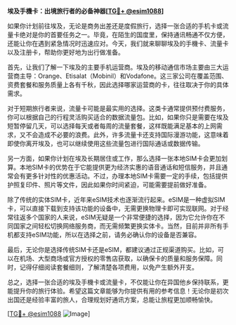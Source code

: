 **埃及手機卡：出境旅行者的必备神器[[TG💪+ @esim1088](https://t.me/s/esim1088)]**

如果你计划前往埃及，无论是商务出差还是度假旅行，选择一张合适的手机卡或流量卡绝对是你的首要任务之一。毕竟，在陌生的国度里，保持通讯畅通不仅方便，还能让你在遇到紧急情况时迅速应对。今天，我们就来聊聊埃及的手機卡、流量卡以及注册卡，帮助你更好地为出行做准备。

首先，让我们了解一下埃及的主要手机运营商。埃及的移动通信市场主要由三大运营商主导：Orange、Etisalat（Mobinil）和Vodafone。这三家公司在覆盖范围、资费套餐和服务质量上各有千秋，因此选择哪家运营商的卡，往往取决于你的具体需求。

对于短期旅行者来说，流量卡可能是最实用的选择。这类卡通常提供预付费服务，你可以根据自己的行程灵活购买适合的数据流量包。比如，如果你只是需要在埃及短暂停留几天，可以选择每天或者每周的流量套餐，这样既能满足基本的上网需求，又不会造成不必要的浪费。此外，许多流量卡还支持国际漫游功能，这意味着即使你离开埃及，也可以继续使用这些流量包进行国际通话或数据传输。

另一方面，如果你计划在埃及长期居住或工作，那么选择一张本地SIM卡会更加划算。本地SIM卡的优势在于它能提供更为经济实惠的语音通话和短信服务，并且通常会有更多针对性的优惠活动。不过，办理本地SIM卡需要一定的手续，包括提供护照复印件、照片等文件，因此如果你时间紧迫，可能需要提前做好准备。

除了传统的实体SIM卡，近年来eSIM技术也逐渐流行起来。eSIM是一种虚拟SIM卡，可以直接下载到支持该功能的设备中，无需更换物理卡即可实现联网。对于经常往返多个国家的人来说，eSIM无疑是一个非常便捷的选择，因为它允许你在不同国家之间轻松切换网络服务商，而无需频繁更换实体卡。当然，目前并非所有手机都支持eSIM功能，所以在选择之前，请务必确认你的设备是否兼容。

最后，无论你是选择传统SIM卡还是eSIM，都建议通过正规渠道购买。比如，可以在机场、大型商场或官方授权的零售店获取，以确保卡的质量和服务保障。同时，记得仔细阅读套餐细则，了解清楚各项费用，以免产生额外开支。

总之，选择一张合适的埃及手機卡或流量卡，不仅能让你在异国他乡保持联系，更能提升你的旅行体验。希望这篇文章能够为你提供有用的参考信息！无论你是初次出国还是经验丰富的旅人，合理规划好通讯方案，总能让旅程更加顺畅愉快。

[[TG💪+ @esim1088](https://t.me/s/esim1088) ![Image](https://i.postimg.cc/4NQfJmqS/Snipaste-2025-05-13-00-14-12.png)]